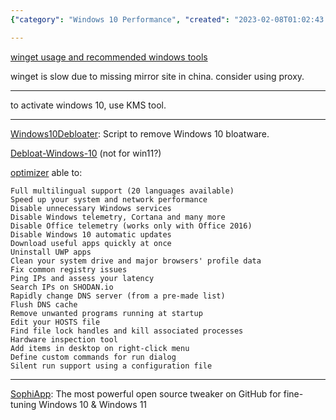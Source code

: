 ```yaml
---
{"category": "Windows 10 Performance", "created": "2023-02-08T01:02:43.458Z", "date": "2023-02-08 01:02:43", "description": "This article offers tips on boosting Windows 10 performance using tools like Winget and KMS activator, along with steps such as disabling telemetry and cleaning the system drive. It also explains how to create custom commands for the run dialog by leveraging silent run support through a configuration file.", "modified": "2023-02-16T03:42:33.953Z", "tags": ["Windows 10", "performance", "Winget", "KMS activator", "telemetry", "system drive", "run dialog"], "title": "Windows 10 system debloating, windows operating system optimization, winget, windows commandline package manager"}

---
```


[winget usage and recommended windows tools](https://blog.csdn.net/taurusbt/article/details/124472397)

winget is slow due to missing mirror site in china. consider using proxy.

----

to activate windows 10, use KMS tool.

----

[Windows10Debloater](https://github.com/Sycnex/Windows10Debloater): Script to remove Windows 10 bloatware.

[Debloat-Windows-10](https://github.com/W4RH4WK/Debloat-Windows-10) (not for win11?)

[optimizer](https://github.com/hellzerg/optimizer) able to:
```
Full multilingual support (20 languages available)
Speed up your system and network performance
Disable unnecessary Windows services
Disable Windows telemetry, Cortana and many more
Disable Office telemetry (works only with Office 2016)
Disable Windows 10 automatic updates
Download useful apps quickly at once
Uninstall UWP apps
Clean your system drive and major browsers' profile data
Fix common registry issues
Ping IPs and assess your latency
Search IPs on SHODAN.io
Rapidly change DNS server (from a pre-made list)
Flush DNS cache
Remove unwanted programs running at startup
Edit your HOSTS file
Find file lock handles and kill associated processes
Hardware inspection tool
Add items in desktop on right-click menu
Define custom commands for run dialog
Silent run support using a configuration file

```

----

[SophiApp](https://github.com/Sophia-Community/SophiApp): The most powerful open source tweaker on GitHub for fine-tuning Windows 10 & Windows 11
